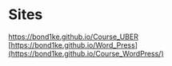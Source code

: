 # Sites
https://bond1ke.github.io/Course_UBER <br>
[https://bond1ke.github.io/Word_Press](https://bond1ke.github.io/Course_WordPress/)
